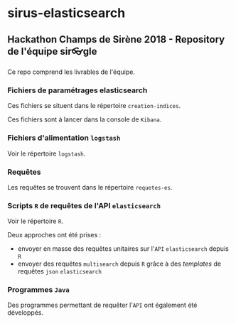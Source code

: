 # sirus-elasticsearch
## Hackathon Champs de Sirène 2018 - Repository de l'équipe sir👓gle

Ce repo comprend les livrables de l'équipe.

### Fichiers de paramétrages elasticsearch

Ces fichiers se situent dans le répertoire `creation-indices`.

Ces fichiers sont à lancer dans la console de `Kibana`. 

### Fichiers d'alimentation `logstash`

Voir le répertoire `logstash`.

### Requêtes

Les requêtes se trouvent dans le répertoire `requetes-es`.

### Scripts `R` de requêtes de l'API `elasticsearch`

Voir le répertoire `R`.

Deux approches ont été prises :

- envoyer en masse des requêtes unitaires sur l'`API` `elasticsearch` depuis `R`
- envoyer des requêtes `multisearch` depuis `R` grâce à des *templates* de requêtes `json` `elasticsearch`

### Programmes `Java` 

Des programmes permettant de requêter l'`API` ont également été développés.

